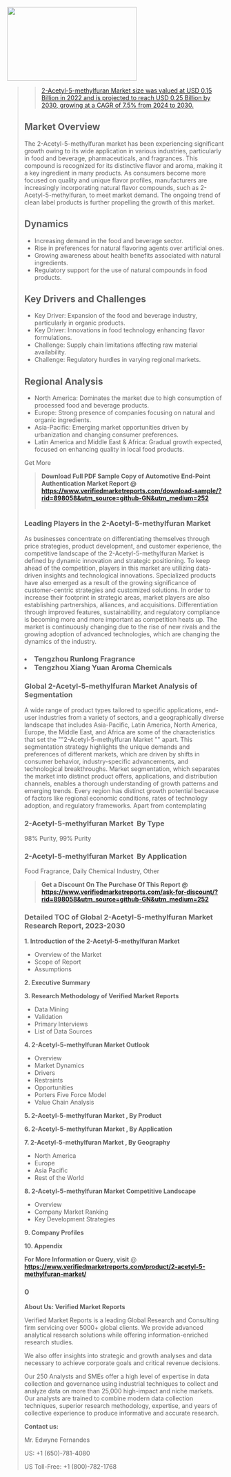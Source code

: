 <img src="https://ffe5etoiles.com/wp-content/uploads/2024/12/MST1-300x171.png" alt="" width="300" height="171" class="alignnone size-medium wp-image-20088" /><blockquote id="" class=""><a href="https://www.verifiedmarketreports.com/download-sample/?rid=870216&utm_source=github-GN&utm_medium=252" target="_blank"><blockquote id="" class=""><a href="https://www.verifiedmarketreports.com/download-sample/?rid=898058&utm_source=github-GN&utm_medium=252" target="_blank">2-Acetyl-5-methylfuran Market size was valued at USD 0.15 Billion in 2022 and is projected to reach USD 0.25 Billion by 2030, growing at a CAGR of 7.5% from 2024 to 2030.</a></blockquote><p><h2>Market Overview</h2><p>The 2-Acetyl-5-methylfuran market has been experiencing significant growth owing to its wide application in various industries, particularly in food and beverage, pharmaceuticals, and fragrances. This compound is recognized for its distinctive flavor and aroma, making it a key ingredient in many products. As consumers become more focused on quality and unique flavor profiles, manufacturers are increasingly incorporating natural flavor compounds, such as 2-Acetyl-5-methylfuran, to meet market demand. The ongoing trend of clean label products is further propelling the growth of this market.</p><h2>Dynamics</h2><ul> <li>Increasing demand in the food and beverage sector.</li> <li>Rise in preferences for natural flavoring agents over artificial ones.</li> <li>Growing awareness about health benefits associated with natural ingredients.</li> <li>Regulatory support for the use of natural compounds in food products.</li></ul><h2>Key Drivers and Challenges</h2><ul> <li>Key Driver: Expansion of the food and beverage industry, particularly in organic products.</li> <li>Key Driver: Innovations in food technology enhancing flavor formulations.</li> <li>Challenge: Supply chain limitations affecting raw material availability.</li> <li>Challenge: Regulatory hurdles in varying regional markets.</li></ul><h2>Regional Analysis</h2><ul> <li>North America: Dominates the market due to high consumption of processed food and beverage products.</li> <li>Europe: Strong presence of companies focusing on natural and organic ingredients.</li> <li>Asia-Pacific: Emerging market opportunities driven by urbanization and changing consumer preferences.</li> <li>Latin America and Middle East & Africa: Gradual growth expected, focused on enhancing quality in local food products.</li></ul><p>Get More</p></p><blockquote id="" class=""><strong>Download Full PDF Sample Copy of Automotive End-Point Authentication Market Report @ <a href="https://www.verifiedmarketreports.com/download-sample/?rid=898058&utm_source=github-GN&utm_medium=252" target="_blank">https://www.verifiedmarketreports.com/download-sample/?rid=898058&utm_source=github-GN&utm_medium=252</a></strong><br /><br /></blockquote><h3 id="" class="">Leading Players in the&nbsp;2-Acetyl-5-methylfuran Market </h3><p>As businesses concentrate on differentiating themselves through price strategies, product development, and customer experience, the competitive landscape of the 2-Acetyl-5-methylfuran Market is defined by dynamic innovation and strategic positioning. To keep ahead of the competition, players in this market are utilizing data-driven insights and technological innovations. Specialized products have also emerged as a result of the growing significance of customer-centric strategies and customized solutions. In order to increase their footprint in strategic areas, market players are also establishing partnerships, alliances, and acquisitions. Differentiation through improved features, sustainability, and regulatory compliance is becoming more and more important as competition heats up. The market is continuously changing due to the rise of new rivals and the growing adoption of advanced technologies, which are changing the dynamics of the industry.</p><h3 class=""><li>Tengzhou Runlong Fragrance</li><li> Tengzhou Xiang Yuan Aroma Chemicals</h3><h3 id="" class="">Global&nbsp;2-Acetyl-5-methylfuran Market Analysis of Segmentation</h3><p id="" class="">A wide range of product types tailored to specific applications, end-user industries from a variety of sectors, and a geographically diverse landscape that includes Asia-Pacific, Latin America, North America, Europe, the Middle East, and Africa are some of the characteristics that set the ""2-Acetyl-5-methylfuran Market "" apart. This segmentation strategy highlights the unique demands and preferences of different markets, which are driven by shifts in consumer behavior, industry-specific advancements, and technological breakthroughs. Market segmentation, which separates the market into distinct product offers, applications, and distribution channels, enables a thorough understanding of growth patterns and emerging trends. Every region has distinct growth potential because of factors like regional economic conditions, rates of technology adoption, and regulatory frameworks. Apart from contemplating</p><h3 id="" class="">2-Acetyl-5-methylfuran Market &nbsp;By Type</h3><p>98% Purity, 99% Purity</p><h3 id="" class="">2-Acetyl-5-methylfuran Market &nbsp;By Application</h3><p class="">Food Fragrance, Daily Chemical Industry, Other</p><blockquote id="" class=""><strong>Get a Discount On The Purchase Of This Report @ <a href="https://www.verifiedmarketreports.com/download-sample/?rid=898058&utm_source=github-GN&utm_medium=252" target="_blank">https://www.verifiedmarketreports.com/ask-for-discount/?rid=898058&utm_source=github-GN&utm_medium=252</a></strong></blockquote><h3 id="" class="">Detailed TOC of Global 2-Acetyl-5-methylfuran Market Research Report, 2023-2030</h3><p id="" class=""><strong>1. Introduction of the 2-Acetyl-5-methylfuran Market </strong></p><ul><li>Overview of the Market</li><li>Scope of Report</li><li>Assumptions</li></ul><p id="" class=""><strong>2. Executive Summary</strong></p><p id="" class=""><strong>3. Research Methodology of Verified Market Reports</strong></p><ul><li>Data Mining</li><li>Validation</li><li>Primary Interviews</li><li>List of Data Sources</li></ul><p id="" class=""><strong>4. 2-Acetyl-5-methylfuran Market Outlook</strong></p><ul><li>Overview</li><li>Market Dynamics</li><li>Drivers</li><li>Restraints</li><li>Opportunities</li><li>Porters Five Force Model</li><li>Value Chain Analysis</li></ul><p id="" class=""><strong>5. 2-Acetyl-5-methylfuran Market , By Product</strong></p><p id="" class=""><strong>6. 2-Acetyl-5-methylfuran Market , By Application</strong></p><p id="" class=""><strong>7. 2-Acetyl-5-methylfuran Market , By Geography</strong></p><ul><li>North America</li><li>Europe</li><li>Asia Pacific</li><li>Rest of the World</li></ul><p id="" class=""><strong>8. 2-Acetyl-5-methylfuran Market Competitive Landscape</strong></p><ul><li>Overview</li><li>Company Market Ranking</li><li>Key Development Strategies</li></ul><p id="" class=""><strong>9. Company Profiles</strong></p><p id="" class=""><strong>10. Appendix</strong></p><p><strong>For More Information or Query, visit</strong>&nbsp;@ <strong><a href="https://www.verifiedmarketreports.com/product/2-acetyl-5-methylfuran-market/" target="_blank">https://www.verifiedmarketreports.com/product/2-acetyl-5-methylfuran-market/</a></strong></p><h3 id="" class="">0</h3><p id="" class=""><strong>About Us: Verified Market Reports</strong></p><p id="" class="">Verified Market Reports is a leading Global Research and Consulting firm servicing over 5000+ global clients. We provide advanced analytical research solutions while offering information-enriched research studies.</p><p id="" class="">We also offer insights into strategic and growth analyses and data necessary to achieve corporate goals and critical revenue decisions.</p><p id="" class="">Our 250 Analysts and SMEs offer a high level of expertise in data collection and governance using industrial techniques to collect and analyze data on more than 25,000 high-impact and niche markets. Our analysts are trained to combine modern data collection techniques, superior research methodology, expertise, and years of collective experience to produce informative and accurate research.</p><p id="" class=""><strong>Contact us:</strong></p><p id="" class="">Mr. Edwyne Fernandes</p><p id="" class="">US: +1 (650)-781-4080</p><p id="" class="">US Toll-Free: +1 (800)-782-1768</p>
